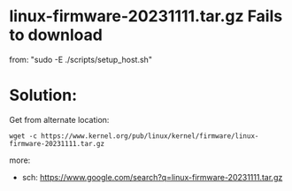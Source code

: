 # linux-firmware-20231111.tar.gz Fails to download
from: "sudo -E ./scripts/setup_host.sh"

# Solution:
Get from alternate location:
```
wget -c https://www.kernel.org/pub/linux/kernel/firmware/linux-firmware-20231111.tar.gz
```

more:
- sch: https://www.google.com/search?q=linux-firmware-20231111.tar.gz

